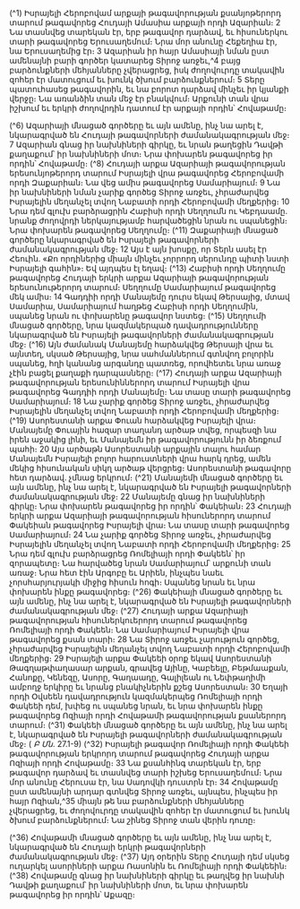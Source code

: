 
(^1) Իսրայելի Հերոբովամ արքայի թագավորության քսանյոթերորդ տարում թագավորեց Հուդայի Ամասիա արքայի
որդի Ազարիան։ 2 Նա տասնվեց տարեկան էր, երբ թագավոր դարձավ, եւ հիսուներկու տարի թագավորեց
Երուսաղեմում։ Նրա մոր անունը Հեքեղիա էր, նա Երուսաղեմից էր։ 3 Ազարիան իր հայր Ամասիայի նման ըստ
ամենայնի բարի գործեր կատարեց Տիրոջ առջեւ,^4 բայց բարձունքների մեհյանները չվերացրեց, իսկ ժողովուրդը
տակավին զոհեր էր մատուցում եւ խունկ ծխում բարձունքներում։ 5 Տերը պատուհասեց թագավորին, եւ նա բորոտ
դարձավ մինչեւ իր կյանքի վերջը։ Նա առանձին տան մեջ էր բնակվում։ Արքունի տան վրա իշխում եւ երկրի ժողովրդին
դատում էր արքայի որդին՝ Հովաթամը։


(^6) Ազարիայի մնացած գործերը եւ այն ամենը, ինչ նա արել է, նկարագրված են Հուդայի թագավորների
ժամանակագրության մեջ։ 7 Ազարիան գնաց իր նախնիների գիրկը, եւ նրան թաղեցին Դավթի քաղաքում՝ իր նախնիների
մոտ։ Նրա փոխարեն թագավորեց իր որդին՝ Հովաթամը։
(^8) Հուդայի արքա Ազարիայի թագավորության երեսունյոթերորդ տարում Իսրայելի վրա թագավորեց Հերոբովամի
որդի Զաքարիան։ Նա վեց ամիս թագավորեց Սամարիայում։ 9 Նա իր նախնիների նման չարիք գործեց Տիրոջ առջեւ,
չհրաժարվեց Իսրայելին մեղանչել տվող Նաբատի որդի Հերոբովամի մեղքերից։ 10 Նրա դեմ գլուխ բարձրացրին Հաբիսի
որդի Սեղղումն ու Կեբդաամը. նրանք ժողովրդի ներկայությամբ հարվածեցին նրան ու սպանեցին։ Նրա փոխարեն
թագավորեց Սեղղումը։
(^11) Զաքարիայի մնացած գործերը նկարագրված են Իսրայելի թագավորների ժամանակագրության մեջ։ 12 Այս է այն
խոսքը, որ Տերն ասել էր Հեուին. «Քո որդիներից միայն մինչեւ չորրորդ սերունդը պիտի նստի Իսրայելի գահին»։ Եվ
այդպես էլ եղավ։
(^13) Հաբիսի որդի Սեղղումը թագավորեց Հուդայի երկրի արքա Ազարիայի թագավորության երեսունութերորդ
տարում։ Սեղղումը Սամարիայում թագավորեց մեկ ամիս։ 14 Գադդիի որդի Մանայեմը դուրս եկավ Թերսայից, մտավ
Սամարիա, Սամարիայում հաղթեց Հաբիսի որդի Սեղղումին, սպանեց նրան ու փոխարենը թագավոր նստեց։
(^15) Սեղղումի մնացած գործերը, նրա կազմակերպած դավադրությունները նկարագրված են Իսրայելի թագավորների
ժամանակագրության մեջ։
(^16) Այն ժամանակ Մանայեմը հարձակվեց Թերսայի վրա եւ այնտեղ, սկսած Թերսայից, նրա սահմաններում գտնվող
բոլորին սպանեց, հղի կանանց արգանդը պատռեց, որովհետեւ նրա առաջ չէին բացել քաղաքի դարպասները։
(^17) Հուդայի արքա Ազարիայի թագավորության երեսունիններորդ տարում Իսրայելի վրա թագավորեց Գադդիի որդի
Մանայեմը։ Նա տասը տարի թագավորեց Սամարիայում։ 18 Նա չարիք գործեց Տիրոջ առջեւ, չհրաժարվեց Իսրայելին
մեղանչել տվող Նաբատի որդի Հերոբովամի մեղքերից։
(^19) Ասորեստանի արքա Փուան հարձակվեց Իսրայելի վրա։ Մանայեմը Փուային հազար տաղանդ արծաթ տվեց,
որպեսզի նա իրեն աջակից լինի, եւ Մանայեմն իր թագավորությունն իր ձեռքում պահի։ 20 Այս արծաթն Ասորեստանի
արքային տալու համար Մանայեմն Իսրայելի բոլոր հարուստների վրա հարկ դրեց, ամեն մեկից հիսունական սիկղ
արծաթ վերցրեց։ Ասորեստանի թագավորը հետ դարձավ. չմնաց երկրում։
(^21) Մանայեմի մնացած գործերը եւ այն ամենը, ինչ նա արել է, նկարագրված են Իսրայելի թագավորների
ժամանակագրության մեջ։ 22 Մանայեմը գնաց իր նախնիների գիրկը։
Նրա փոխարեն թագավորեց իր որդին՝ Փակեիան։ 23 Հուդայի երկրի արքա Ազարիայի թագավորության
հիսուներորդ տարում Փակեիան թագավորեց Իսրայելի վրա։ Նա տասը տարի թագավորեց Սամարիայում։ 24 Նա չարիք
գործեց Տիրոջ առջեւ, չհրաժարվեց Իսրայելին մեղանչել տվող Նաբատի որդի Հերոբովամի մեղքերից։ 25 Նրա դեմ գլուխ
բարձրացրեց Ռոմելիայի որդի Փակեեն՝ իր զորապետը։ Նա հարվածեց նրան Սամարիայում՝ արքունի տան առաջ։ Նրա
հետ էին Արգոբը եւ Արիեն, ինչպես նաեւ չորսհարյուրյակի միջից հիսուն հոգի։ Սպանեց նրան եւ նրա փոխարեն ինքը
թագավորեց։
(^26) Փակեիայի մնացած գործերը եւ այն ամենը, ինչ նա արել է, նկարագրված են Իսրայելի թագավորների
ժամանակագրության մեջ։
(^27) Հուդայի արքա Ազարիայի թագավորության հիսուներկուերորդ տարում թագավորեց Ռոմելիայի որդի Փակեեն։
Նա Սամարիայում Իսրայելի վրա թագավորեց քսան տարի։ 28 Նա Տիրոջ առջեւ չարություն գործեց, չհրաժարվեց
Իսրայելին մեղանչել տվող Նաբատի որդի Հերոբովամի մեղքերից։ 29 Իսրայելի արքա Փակեեի օրոք եկավ Ասորեստանի
Թագղաթփաղասար արքան, գրավեց Այինը, Կաբեելը, Բեթմաաքան, Հանոքը, Կենեզը, Ասորը, Գաղաադը, Գալիլեան
ու Նեփթաղիմի ամբողջ երկիրը եւ նրանց բնակիչներին քշեց Ասորեստան։ 30 Եղայի որդի Օվսեեն դավադրություն
կազմակերպեց Ռոմելիայի որդի Փակեեի դեմ, խփեց ու սպանեց նրան, եւ նրա փոխարեն ինքը թագավորեց Ոզիայի որդի
Հովաթամի թագավորության քսաներորդ տարում։
(^31) Փակեեի մնացած գործերը եւ այն ամենը, ինչ նա արել է, նկարագրված են Իսրայելի թագավորների
ժամանակագրության մեջ։
( _Բ Մն_. 27.1-9)
(^32) Իսրայելի թագավոր Ռոմելիայի որդի Փակեեի թագավորության երկրորդ տարում թագավորեց Հուդայի արքա
Ոզիայի որդի Հովաթամը։ 33 Նա քսանհինգ տարեկան էր, երբ թագավոր դարձավ եւ տասնվեց տարի իշխեց
Երուսաղեմում։ Նրա մոր անունը Հերուսա էր, նա Սադովկի դուստրն էր։ 34 Հովաթամը ըստ ամենայնի արդար գտնվեց
Տիրոջ առջեւ, այնպես, ինչպես իր հայր Ոզիան,^35 միայն թե նա բարձունքների մեհյանները չվերացրեց, եւ ժողովուրդը
տակավին զոհեր էր մատուցում եւ խունկ ծխում բարձունքներում։ Նա շինեց Տիրոջ տան վերին դուռը։


(^36) Հովաթամի մնացած գործերը եւ այն ամենը, ինչ նա արել է, նկարագրված են Հուդայի երկրի թագավորների
ժամանակագրության մեջ։
(^37) Այդ օրերին Տերը Հուդայի դեմ սկսեց ուղարկել ասորիների արքա Ռասոնին եւ Ռոմելիայի որդի Փակեեին։
(^38) Հովաթամը գնաց իր նախնիների գիրկը եւ թաղվեց իր նախնի Դավթի քաղաքում՝ իր նախնիների մոտ, եւ նրա
փոխարեն թագավորեց իր որդին՝ Աքազը։
